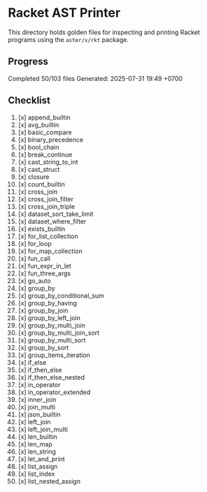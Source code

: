# Racket AST Printer

This directory holds golden files for inspecting and printing Racket programs using the `aster/x/rkt` package.

## Progress

Completed 50/103 files
Generated: 2025-07-31 19:49 +0700

## Checklist

1. [x] append_builtin
2. [x] avg_builtin
3. [x] basic_compare
4. [x] binary_precedence
5. [x] bool_chain
6. [x] break_continue
7. [x] cast_string_to_int
8. [x] cast_struct
9. [x] closure
10. [x] count_builtin
11. [x] cross_join
12. [x] cross_join_filter
13. [x] cross_join_triple
14. [x] dataset_sort_take_limit
15. [x] dataset_where_filter
16. [x] exists_builtin
17. [x] for_list_collection
18. [x] for_loop
19. [x] for_map_collection
20. [x] fun_call
21. [x] fun_expr_in_let
22. [x] fun_three_args
23. [x] go_auto
24. [x] group_by
25. [x] group_by_conditional_sum
26. [x] group_by_having
27. [x] group_by_join
28. [x] group_by_left_join
29. [x] group_by_multi_join
30. [x] group_by_multi_join_sort
31. [x] group_by_multi_sort
32. [x] group_by_sort
33. [x] group_items_iteration
34. [x] if_else
35. [x] if_then_else
36. [x] if_then_else_nested
37. [x] in_operator
38. [x] in_operator_extended
39. [x] inner_join
40. [x] join_multi
41. [x] json_builtin
42. [x] left_join
43. [x] left_join_multi
44. [x] len_builtin
45. [x] len_map
46. [x] len_string
47. [x] let_and_print
48. [x] list_assign
49. [x] list_index
50. [x] list_nested_assign
